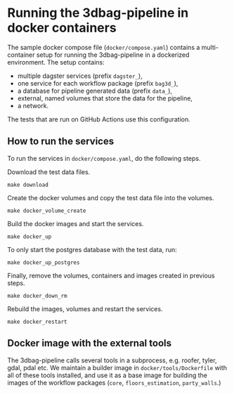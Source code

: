 # Running the 3dbag-pipeline in docker containers

The sample docker compose file (`docker/compose.yaml`) contains a multi-container setup for running the 3dbag-pipeline in a dockerized environment.
The setup contains:

- multiple dagster services (prefix `dagster_`), 
- one service for each workflow package (prefix `bag3d_`), 
- a database for pipeline generated data (prefix `data_`),
- external, named volumes that store the data for the pipeline,
- a network.

The tests that are run on GitHub Actions use this configuration.

## How to run the services

To run the services in `docker/compose.yaml`, do the following steps.

Download the test data files.

```shell
make download
```

Create the docker volumes and copy the test data file into the volumes.

```shell
make docker_volume_create
```

Build the docker images and start the services.

```shell
make docker_up
```

To only start the postgres database with the test data, run:

```shell
make docker_up_postgres
```

Finally, remove the volumes, containers and images created in previous steps.

```shell
make docker_down_rm
```

Rebuild the images, volumes and restart the services.

```shell
make docker_restart
```

## Docker image with the external tools

The 3dbag-pipeline calls several tools in a subprocess, e.g. roofer, tyler, gdal, pdal etc.
We maintain a builder image in `docker/tools/Dockerfile` with all of these tools installed, and use it as a base image for building the images of the workflow packages (`core`, `floors_estimation`, `party_walls`.)
